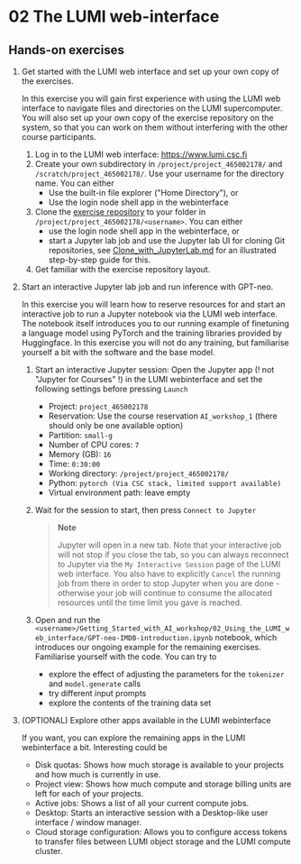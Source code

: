 # 02 The LUMI web-interface

## Hands-on exercises

1. Get started with the LUMI web interface and set up your own copy of the exercises.

    In this exercise you will gain first experience with using the LUMI web interface to navigate files and directories on the LUMI supercomputer. You will also set up your own copy of the exercise repository on the system, so that you can work on them without interfering with the other course participants.

   1. Log in to the LUMI web interface: https://www.lumi.csc.fi
   2. Create your own subdirectory in `/project/project_465002178/` and `/scratch/project_465002178/`. Use your username for the directory name. You can either
        - Use the built-in file explorer ("Home Directory"), or
        - Use the login node shell app in the webinterface
   3. Clone the [exercise repository](https://github.com/Lumi-supercomputer/Getting_Started_with_AI_workshop) to your folder in `/project/project_465002178/<username>`. You can either
        - use the login node shell app in the webinterface, or
        - start a Jupyter lab job and use the Jupyter lab UI for cloning Git repositories, see [Clone_with_JupyterLab.md](./Clone_with_JupyterLab.md) for an illustrated step-by-step guide for this.
   4. Get familiar with the exercise repository layout.

2. Start an interactive Jupyter lab job and run inference with GPT-neo.

    In this exercise you will learn how to reserve resources for and start an interactive job to run a Jupyter notebook via the LUMI web interface. The notebook itself introduces you to our running example of finetuning a language model using PyTorch and the training libraries provided by Huggingface. In this exercise you will not do any training, but familiarise yourself a bit with the software and the base model.

    1. Start an interactive Jupyter session: Open the Jupyter app (! not "Jupyter for Courses" !) in the LUMI webinterface and set the following settings before pressing `Launch`
        - Project: `project_465002178`
        - Reservation: Use the course reservation `AI_workshop_1` (there should only be one available option)
        - Partition: `small-g`
        - Number of CPU cores: `7`
        - Memory (GB): `16`
        - Time: `0:30:00`
        - Working directory: `/project/project_465002178/`
        - Python: `pytorch (Via CSC stack, limited support available)`
        - Virtual environment path: leave empty
    2. Wait for the session to start, then press `Connect to Jupyter`

        > **Note**
        >
        > Jupyter will open in a new tab. Note that your interactive job will not stop if you close the tab, so you can always reconnect to Jupyter via the `My Interactive Session` page of the LUMI web interface. You also have to explicitly `Cancel` the running job from there in order to stop Jupyter when you are done - otherwise your job will continue to consume the allocated resources until the time limit you gave is reached.

    3. Open and run the `<username>/Getting_Started_with_AI_workshop/02_Using_the_LUMI_web_interface/GPT-neo-IMDB-introduction.ipynb` notebook, which introduces our ongoing example for the remaining exercises. Familiarise yourself with the code. You can try to
        - explore the effect of adjusting the parameters for the `tokenizer` and `model.generate` calls
        - try different input prompts
        - explore the contents of the training data set

3. (OPTIONAL) Explore other apps available in the LUMI webinterface

   If you want, you can explore the remaining apps in the LUMI webinterface a bit. Interesting could be

   - Disk quotas: Shows how much storage is available to your projects and how much is currently in use.
   - Project view: Shows how much compute and storage billing units are left for each of your projects.
   - Active jobs: Shows a list of all your current compute jobs.
   - Desktop: Starts an interactive session with a Desktop-like user interface / window manager.
   - Cloud storage configuration: Allows you to configure access tokens to transfer files between LUMI object storage and the LUMI compute cluster.
